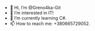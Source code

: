 - 👋 Hi, I’m @Greno4ka-Git
- 👀 I’m interested in IT!
- 🌱 I’m currently learning C#.
- 📫 How to reach me: +380665729052.

<!---
Greno4ka-Git/Greno4ka-Git is a ✨ special ✨ repository because its `README.md` (this file) appears on your GitHub profile.
You can click the Preview link to take a look at your changes.
--->
